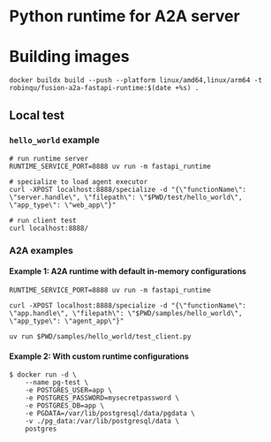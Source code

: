 # Python runtime for A2A server


# Building images

```shell
docker buildx build --push --platform linux/amd64,linux/arm64 -t robinqu/fusion-a2a-fastapi-runtime:$(date +%s) .
```

## Local test

### `hello_world` example 

```shell
# run runtime server
RUNTIME_SERVICE_PORT=8888 uv run -m fastapi_runtime

# specialize to load agent executor
curl -XPOST localhost:8888/specialize -d "{\"functionName\": \"server.handle\", \"filepath\": \"$PWD/test/hello_world\", \"app_type\": \"web_app\"}"

# run client test
curl localhost:8888/
``` 


### A2A examples

#### Example 1: A2A runtime with default in-memory configurations

```shell
RUNTIME_SERVICE_PORT=8888 uv run -m fastapi_runtime

curl -XPOST localhost:8888/specialize -d "{\"functionName\": \"app.handle\", \"filepath\": \"$PWD/samples/hello_world\", \"app_type\": \"agent_app\"}"

uv run $PWD/samples/hello_world/test_client.py
```

#### Example 2: With custom runtime configurations

```shell
$ docker run -d \
	--name pg-test \
	-e POSTGRES_USER=app \
	-e POSTGRES_PASSWORD=mysecretpassword \
	-e POSTGRES_DB=app \
	-e PGDATA=/var/lib/postgresql/data/pgdata \
	-v ./pg_data:/var/lib/postgresql/data \
	postgres

```